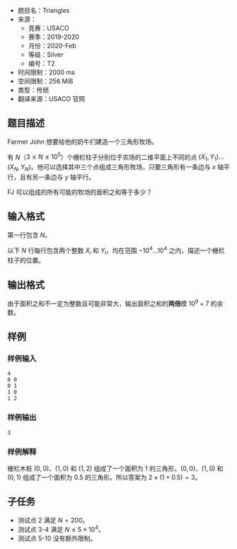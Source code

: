 - 题目名：Triangles
- 来源：
  - 竞赛：USACO
  - 赛季：2019-2020
  - 月份：2020-Feb
  - 等级：Silver
  - 编号：T2
- 时间限制：2000 ms
- 空间限制：256 MiB
- 类型：传统
- 翻译来源：USACO 官网

## 题目描述

Farmer John 想要给他的奶牛们建造一个三角形牧场。

有 $N$（$3\leq N\leq 10^5$）个栅栏柱子分别位于农场的二维平面上不同的点 $(X_1,Y_1)\ldots (X_N,Y_N)$。他可以选择其中三个点组成三角形牧场，只要三角形有一条边与 $x$ 轴平行，且有另一条边与 $y$ 轴平行。

FJ 可以组成的所有可能的牧场的面积之和等于多少？

## 输入格式

第一行包含 $N$。

以下 $N$ 行每行包含两个整数 $X_i$ 和 $Y_i$，均在范围 $−10^4\ldots 10^4$ 之内，描述一个栅栏柱子的位置。

## 输出格式

由于面积之和不一定为整数且可能非常大，输出面积之和的**两倍**模 $10^9+7$ 的余数。

## 样例

### 样例输入

```plain
4
0 0
0 1
1 0
1 2
```

### 样例输出

```plain
3
```

### 样例解释
栅栏木桩 ($0,0$)、($1,0$) 和 ($1,2$) 组成了一个面积为 $1$ 的三角形，($0,0$)、($1,0$) 和 ($0,1$) 组成了一个面积为 $0.5$ 的三角形。所以答案为 $2\times (1+0.5)=3$。

## 子任务
- 测试点 $2$ 满足 $N=200$。
- 测试点 $3$-$4$ 满足 $N\leq 5\times 10^4$。
- 测试点 $5$-$10$ 没有额外限制。
